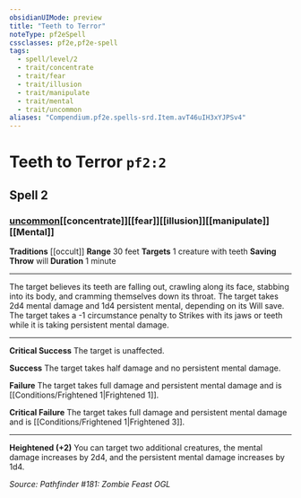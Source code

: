 ```yaml
---
obsidianUIMode: preview
title: "Teeth to Terror"
noteType: pf2eSpell
cssclasses: pf2e,pf2e-spell
tags:
  - spell/level/2
  - trait/concentrate
  - trait/fear
  - trait/illusion
  - trait/manipulate
  - trait/mental
  - trait/uncommon
aliases: "Compendium.pf2e.spells-srd.Item.avT46uIH3xYJPSv4" 
---
```

# Teeth to Terror  `pf2:2`  
## Spell 2
### [uncommon](uncommon "Uncommon Rarity Trait")[[concentrate]][[fear]][[illusion]][[manipulate]][[Mental]]
**Traditions** [[occult]]
**Range** 30 feet
**Targets** 1 creature with teeth
**Saving Throw**  will
**Duration** 1 minute
* * * 
The target believes its teeth are falling out, crawling along its face, stabbing into its body, and cramming themselves down its throat. The target takes 2d4 mental damage and 1d4 persistent mental, depending on its Will save. The target takes a -1 circumstance penalty to Strikes with its jaws or teeth while it is taking persistent mental damage.

* * *

**Critical Success** The target is unaffected.

**Success** The target takes half damage and no persistent mental damage.

**Failure** The target takes full damage and persistent mental damage and is [[Conditions/Frightened 1|Frightened 1]].

**Critical Failure** The target takes full damage and persistent mental damage and is [[Conditions/Frightened 1|Frightened 3]].

* * *

**Heightened (+2)** You can target two additional creatures, the mental damage increases by 2d4, and the persistent mental damage increases by 1d4.

*Source: Pathfinder #181: Zombie Feast*
*OGL*